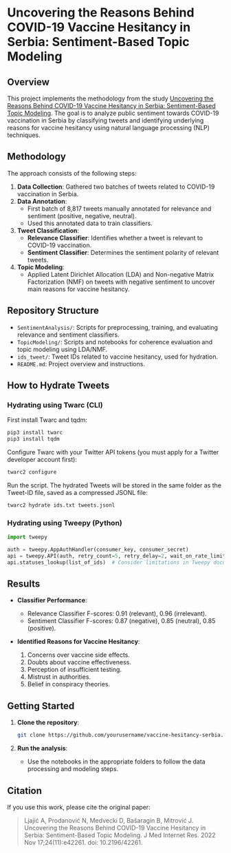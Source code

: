# Uncovering the Reasons Behind COVID-19 Vaccine Hesitancy in Serbia: Sentiment-Based Topic Modeling

## Overview

This project implements the methodology from the study [Uncovering the Reasons Behind COVID-19 Vaccine Hesitancy in Serbia: Sentiment-Based Topic Modeling](https://pubmed.ncbi.nlm.nih.gov/36301673/). The goal is to analyze public sentiment towards COVID-19 vaccination in Serbia by classifying tweets and identifying underlying reasons for vaccine hesitancy using natural language processing (NLP) techniques.

## Methodology

The approach consists of the following steps:

1. **Data Collection**: Gathered two batches of tweets related to COVID-19 vaccination in Serbia.
2. **Data Annotation**:
   - First batch of 8,817 tweets manually annotated for relevance and sentiment (positive, negative, neutral).
   - Used this annotated data to train classifiers.
3. **Tweet Classification**:
   - **Relevance Classifier**: Identifies whether a tweet is relevant to COVID-19 vaccination.
   - **Sentiment Classifier**: Determines the sentiment polarity of relevant tweets.
4. **Topic Modeling**:
   - Applied Latent Dirichlet Allocation (LDA) and Non-negative Matrix Factorization (NMF) on tweets with negative sentiment to uncover main reasons for vaccine hesitancy.

## Repository Structure

- `SentimentAnalysis/`: Scripts for preprocessing, training, and evaluating relevance and sentiment classifiers.
- `TopicModeling/`: Scripts and notebooks for coherence evaluation and topic modeling using LDA/NMF.
- `ids_tweet/`: Tweet IDs related to vaccine hesitancy, used for hydration.
- `README.md`: Project overview and instructions.

## How to Hydrate Tweets

### Hydrating using Twarc (CLI)

First install Twarc and tqdm:

```bash
pip3 install twarc
pip3 install tqdm
```

Configure Twarc with your Twitter API tokens (you must apply for a Twitter developer account first):

```bash
twarc2 configure
```

Run the script. The hydrated Tweets will be stored in the same folder as the Tweet-ID file, saved as a compressed JSONL file:

```bash
twarc2 hydrate ids.txt tweets.jsonl
```

### Hydrating using Tweepy (Python)

```python
import tweepy

auth = tweepy.AppAuthHandler(consumer_key, consumer_secret)
api = tweepy.API(auth, retry_count=5, retry_delay=2, wait_on_rate_limit=True, wait_on_rate_limit_notify=True)
api.statuses_lookup(list_of_ids)  # Consider limitations in Tweepy documentation
```

## Results

- **Classifier Performance**:
  - Relevance Classifier F-scores: 0.91 (relevant), 0.96 (irrelevant).
  - Sentiment Classifier F-scores: 0.87 (negative), 0.85 (neutral), 0.85 (positive).

- **Identified Reasons for Vaccine Hesitancy**:
  1. Concerns over vaccine side effects.
  2. Doubts about vaccine effectiveness.
  3. Perception of insufficient testing.
  4. Mistrust in authorities.
  5. Belief in conspiracy theories.

## Getting Started

1. **Clone the repository**:
   ```bash
   git clone https://github.com/yourusername/vaccine-hesitancy-serbia.git](https://github.com/Adelija/Sentiment_Based_Topic_Modeling_COVID19_Vaccine_Hesitancy_Serbia
   ```

2. **Run the analysis**:
   - Use the notebooks in the appropriate folders to follow the data processing and modeling steps.

## Citation

If you use this work, please cite the original paper:

> Ljajić A, Prodanović N, Medvecki D, Bašaragin B, Mitrović J. Uncovering the Reasons Behind COVID-19 Vaccine Hesitancy in Serbia: Sentiment-Based Topic Modeling. J Med Internet Res. 2022 Nov 17;24(11):e42261. doi: 10.2196/42261.
